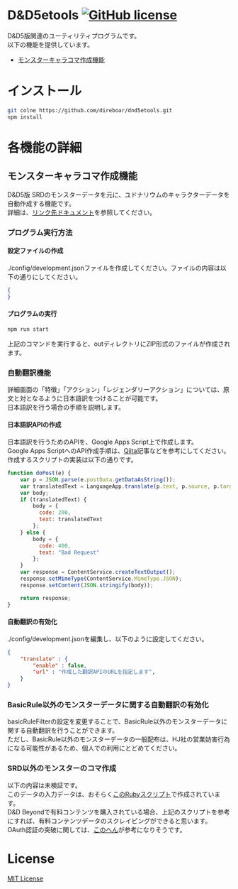 # D&D5etools [![GitHub license](https://img.shields.io/badge/license-MIT-blue.svg)](https://github.com/TK11235/udonarium/blob/master/LICENSE)

D&D5版関連のユーティリティプログラムです。  
以下の機能を提供しています。  

- [モンスターキャラコマ作成機能](#モンスターキャラコマ作成機能)


# インストール

```bash
git colne https://github.com/direboar/dnd5etools.git
npm install
```

# 各機能の詳細
## モンスターキャラコマ作成機能

D&D5版 SRDのモンスターデータを元に、ユドナリウムのキャラクターデータを自動作成する機能です。  
詳細は、[リンク先ドキュメント](https://direboar.github.io/githubpage-test/dist/#/udonarium)を参照してください。

### プログラム実行方法

#### 設定ファイルの作成
./config/development.jsonファイルを作成してください。ファイルの内容は以下の通りにしてください。  

```json
{
}
```

#### プログラムの実行

```bash
npm run start
```

上記のコマンドを実行すると、outディレクトリにZIP形式のファイルが作成されます。  

### 自動翻訳機能

詳細画面の「特徴」「アクション」「レジェンダリーアクション」については、原文と対となるように日本語訳をつけることが可能です。  
日本語訳を行う場合の手順を説明します。  

#### 日本語訳APIの作成
日本語訳を行うためのAPIを、Google Apps Script上で作成します。  
Google Apps ScriptへのAPI作成手順は、[Qiita](https://t.co/yq5xXAislm)記事などを参考にしてください。  
作成するスクリプトの実装は以下の通りです。  

```javascript
function doPost(e) {
    var p = JSON.parse(e.postData.getDataAsString());
    var translatedText = LanguageApp.translate(p.text, p.source, p.target);
    var body;
    if (translatedText) {
        body = {
          code: 200,
          text: translatedText
        };
    } else {
        body = {
          code: 400,
          text: "Bad Request"
        };
    }
    var response = ContentService.createTextOutput();
    response.setMimeType(ContentService.MimeType.JSON);
    response.setContent(JSON.stringify(body));

    return response;
}
```

#### 自動翻訳の有効化
./config/development.jsonを編集し、以下のように設定してください。  
```json
{
    "translate" : {
        "enable" : false,
        "url" : "作成した翻訳APIのURLを指定します",
    }
}
```

### BasicRule以外のモンスターデータに関する自動翻訳の有効化  
basicRuleFilterの設定を変更することで、BasicRule以外のモンスターデータに関する自動翻訳を行うことができます。    
ただし、BasicRule以外のモンスターデータの一般配布は、HJ社の営業妨害行為になる可能性があるため、個人での利用にとどめてください。
### SRD以外のモンスターのコマ作成 
以下の内容は未検証です。  
このデータの入力データは、おそらく[このRubyスクリプト](https://gist.github.com/tkfu/bc5dc2c6cee4d1e582a3d369c3077bb5)で作成されています。  
D&D Beyondで有料コンテンツを購入されている場合、上記のスクリプトを参考にすれば、有料コンテンツデータのスクレイピングができると思います。  
OAuth認証の突破に関しては、[このへん](https://qiita.com/sqrtxx/items/ea76209825084c3938ce)が参考になりそうです。  

# License

[MIT License](https://github.com/TK11235/udonarium/blob/master/LICENSE)
